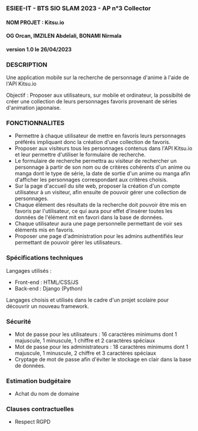 ### ESIEE-IT - BTS SIO SLAM 2023 - AP n°3 Collector
#### NOM PROJET : Kitsu.io
#### OG Orcan, IMZILEN Abdelali, BONAMI Nirmala
#### version 1.0 le 26/04/2023

### DESCRIPTION
Une application mobile sur la recherche de personnage d'anime à l'aide de l'API Kitsu.io

Objectif : Proposer aux utilisateurs, sur mobile et ordinateur, la possibilté de créer une collection de leurs personnages favoris provenant de séries d'animation japonaise.

### FONCTIONNALITES
* Permettre à chaque utilisateur de mettre en favoris leurs personnages préférés impliquant donc la création d'une collection de favoris.
* Proposer aux visiteurs tous les personnages contenus dans l'API Kitsu.io et leur permettre d'utiliser le formulaire de recherche.
* Le formulaire de recherche permettra au visiteur de rechercher un personnage à partir de son nom ou de critères cohérents d'un anime ou manga dont le type de série, la date de sortie d'un anime ou manga afin d'afficher les personnages correspondant aux critères choisis.
* Sur la page d'accueil du site web, proposer la création d'un compte utilisateur à un visiteur, afin ensuite de pouvoir gérer une collection de personnages.
* Chaque élément des résultats de la recherche doit pouvoir être mis en favoris par l'utilisateur, ce qui aura pour effet d'insérer toutes les données de l'élément mit en favori dans la base de données.
* Chaque utilisateur aura une page personnelle permettant de voir ses éléments mis en favoris.
* Proposer une page d'administration pour les admins authentifiés leur permettant de pouvoir gérer les utilisateurs.


### Spécifications techniques
Langages utilisés : 
- Front-end : HTML/CSS/JS
- Back-end : Django (Python)

Langages choisis et utilisés dans le cadre d'un projet scolaire pour découvrir un nouveau framework.

### Sécurité
- Mot de passe pour les utilisateurs : 16 caractères minimums dont 1 majuscule, 1 minuscule, 1 chiffre et 2 caractères spéciaux
- Mot de passe pour les administrateurs : 18 caractères minimums dont 1 majuscule, 1 minuscule, 2 chiffre et 3 caractères spéciaux
- Cryptage de mot de passe afin d'éviter le stockage en clair dans la base de données.

### Estimation budgétaire
- Achat du nom de domaine

### Clauses contractuelles
- Respect RGPD